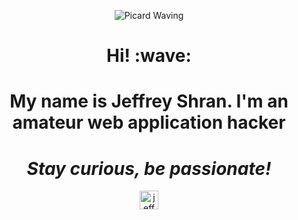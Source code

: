<p align="center">
  <img alt="Picard Waving" src="https://media.giphy.com/media/W0crByKlXhLlC/giphy.gif" />
</p>
<h1 align="center">Hi! :wave:</h1>
<h1 align="center"> My name is Jeffrey Shran. I'm an amateur web application hacker</h1>

<h1 align='center'><i>Stay curious, be passionate!</i></h1>
<p align="center">
<a href="https://twitter.com/JeffreyShran" target="blank"><img align="center" src="https://cdn.jsdelivr.net/npm/simple-icons@3.0.1/icons/twitter.svg" alt="jeff" height="30" width="30" /></a>
</p>
